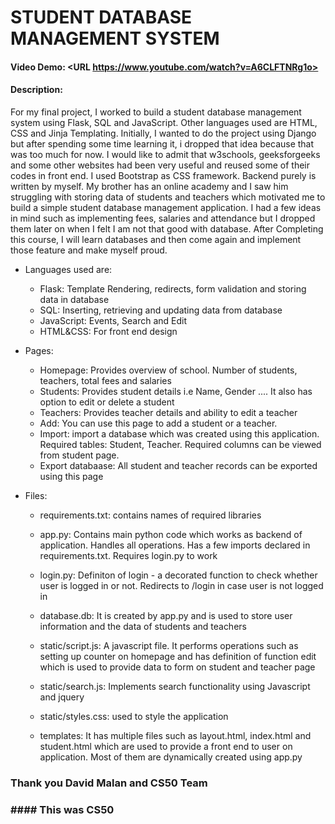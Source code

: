 # STUDENT DATABASE MANAGEMENT SYSTEM
#### Video Demo:  <URL https://www.youtube.com/watch?v=A6CLFTNRg1o>

#### Description:
For my final project, I worked to build a student database management system using Flask, SQL and JavaScript. Other languages used are HTML, CSS and Jinja Templating. Initially, I wanted to do the project using Django but after spending some time learning it, i dropped that idea because that was too much for now. I would like to admit that w3schools, geeksforgeeks and some other websites had been very useful and reused some of their codes in front end. I used Bootstrap as CSS framework. Backend purely is written by myself. My brother has an online academy and I saw him struggling with storing data of students and teachers which motivated me to build a simple student database management application. I had a few ideas in mind such as implementing fees, salaries and attendance but I dropped them later on when I felt I am not that good with database. After Completing this course, I will learn databases and then come again and implement those feature and make myself proud.
* Languages used are:
    * Flask: Template Rendering, redirects, form validation and storing data in database
    * SQL: Inserting, retrieving and updating data from database
    * JavaScript: Events, Search and Edit
    * HTML&CSS: For front end design
* Pages:
    * Homepage: Provides overview of school. Number of students, teachers, total fees and salaries
    * Students: Provides student details i.e Name, Gender .... It also has option to edit or delete a student
    * Teachers: Provides teacher details and ability to edit a teacher
    * Add: You can use this page to add a student or a teacher.
    * Import: import a database which was created using this application. Required tables: Student, Teacher. Required   columns can be viewed from student page.
    * Export databaase: All student and teacher records can be exported using this page

* Files:
    * requirements.txt: contains names of required libraries
    * app.py: Contains main python code which works as backend of application. Handles all operations. Has a few imports declared in requirements.txt. Requires login.py to work
    * login.py: Definiton of login - a decorated function to check whether user is logged in or not. Redirects to /login in case user is not logged in
    * database.db: It is created by app.py and is used to store user information and the data of students and teachers

    * static/script.js: A javascript file. It performs operations such as setting up counter on homepage and has definition of function edit which is used to provide data to form on student and teacher page
    * static/search.js: Implements search functionality using Javascript and jquery
    * static/styles.css: used to style the application

    * templates: It has multiple files such as layout.html, index.html and student.html which are used to provide a front end to user on application. Most of them are dynamically created using app.py

### Thank you David Malan and CS50 Team

### #### This was CS50

